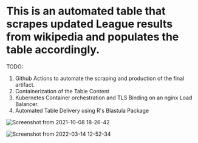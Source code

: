 # This is an automated table that scrapes updated League results from wikipedia and populates the table accordingly. 

TODO:
1) Github Actions to automate the scraping and production of the final artifact.
2) Containerization of the Table Content
3) Kubernetes Container orchestration and TLS Binding on an nginx Load Balancer.
4) Automated Table Delivery using R's Blastula Package

![Screenshot from 2021-10-08 18-26-42](https://user-images.githubusercontent.com/25004712/136635661-0810a46c-611c-4655-9770-89a047b93841.png)

![Screenshot from 2022-03-14 12-52-34](https://user-images.githubusercontent.com/25004712/158232002-d6e3cc8d-3e98-46ca-8bd2-a700db34d76a.png)
